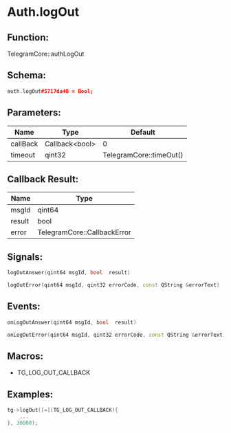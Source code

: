 # Auth.logOut

## Function:

TelegramCore::authLogOut

## Schema:

```c++
auth.logOut#5717da40 = Bool;
```
## Parameters:

|Name|Type|Default|
|----|----|-------|
|callBack|Callback&lt;bool&gt;|0|
|timeout|qint32|TelegramCore::timeOut()|

## Callback Result:

|Name|Type|
|----|----|
|msgId|qint64|
|result|bool|
|error|TelegramCore::CallbackError|

## Signals:

```c++
logOutAnswer(qint64 msgId, bool  result)
```
```c++
logOutError(qint64 msgId, qint32 errorCode, const QString &errorText)
```

## Events:

```c++
onLogOutAnswer(qint64 msgId, bool  result)
```
```c++
onLogOutError(qint64 msgId, qint32 errorCode, const QString &errorText)
```

## Macros:

* TG_LOG_OUT_CALLBACK

## Examples:

```c++
tg->logOut([=](TG_LOG_OUT_CALLBACK){
    ...
}, 30000);
```
